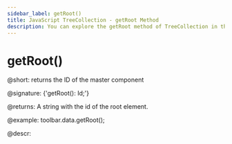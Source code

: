 ```yaml
---
sidebar_label: getRoot()
title: JavaScript TreeCollection - getRoot Method 
description: You can explore the getRoot method of TreeCollection in the documentation of the DHTMLX JavaScript UI library. Browse developer guides and API reference, try out code examples and live demos, and download a free 30-day evaluation version of DHTMLX Suite.
---
```


# getRoot()

@short: returns the ID of the master component

@signature: {'getRoot(): Id;'}

@returns:
A string with the id of the root element.

@example:
toolbar.data.getRoot();

@descr:
